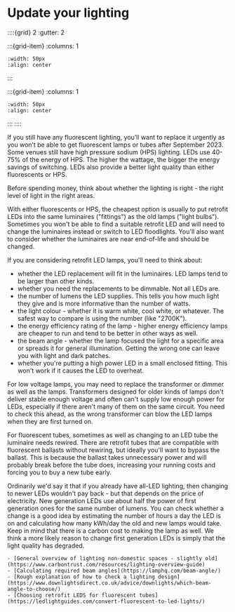 # Update your lighting

::::{grid} 2
:gutter: 2

:::{grid-item}
:columns: 1
```{image} ../images/cost-2.jpg
:width: 50px
:align: center
```
:::

:::{grid-item}
:columns: 1 
```{image} ../images/2-star.jpg
:width: 50px
:align: center
```
:::
::::


If you still have any fluorescent lighting, you’ll want to replace it urgently as you won’t be able to get fluorescent lamps or tubes after September 2023.  Some venues still have high pressure sodium (HPS) lighting.  LEDs use 40-75% of the energy of HPS. The higher the wattage, the bigger the energy savings of switching.  LEDs also provide a better light quality than either fluorescents or HPS.  

Before spending money, think about whether the lighting is right - the right level of light in the right areas. 

With either fluorescents or HPS, the cheapest option is usually to put retrofit LEDs into the same luminaires ("fittings") as the old lamps ("light bulbs").  Sometimes you won't be able to find a suitable retrofit LED and will need to change the luminaires instead or switch to LED floodlights.   You'll also want to consider whether the luminaires are near end-of-life and should be changed.  

If you are considering retrofit LED lamps, you'll need to think about:  

- whether the LED replacement will fit in the luminaires.  LED lamps tend to be larger than other kinds.
- whether you need the replacements to be dimmable.  Not all LEDs are.
- the number of lumens the LED supplies.  This tells you how much light they give and is more informative than the number of watts.
- the light colour - whether it is warm white, cool white, or whatever.  The safest way to compare is using the number (like "2700K").
- the energy efficiency rating of the lamp - higher energy efficiency lamps are cheaper to run and tend to be better in other ways as well.
- the beam angle - whether the lamp focused the light for a specific area or spreads it for general illumination. Getting the wrong one can leave you with light and dark patches.
- whether you're putting a high power LED in a small enclosed fitting.  This won't work if it causes the LED to overheat.

For low voltage lamps, you may need to replace the transformer or dimmer as well as the lamps.  Transformers designed for older kinds of lamps don't deliver stable enough voltage and often can't supply low enough power for LEDs, especially if there aren't many of them on the same circuit.  You need to check this ahead, as the wrong transformer can blow the LED lamps when they are first turned on.

For fluorescent tubes, sometimes as well as changing to an LED tube the luminaire needs rewired.  There are retrofit tubes that are compatible with fluorescent ballasts without rewiring, but ideally you'll want to bypass the ballast.  This is because the ballast takes unnecessary power and will probably break before the tube does, increasing your running costs and forcing you to buy a new tube early. 

Ordinarily we'd say it that if you already have all-LED lighting, then changing to newer LEDs wouldn't pay back - but that depends on the price of electricity.  New generation LEDs use about half the power of first generation ones for the same number of lumens.  You can check whether a change is a good idea by estimating the number of hours a day the LED is on and calculating how many kWh/day the old and new lamps would take.  Keep in mind that there is a carbon cost to making the lamp as well.  We think a more likely reason to change first generation LEDs is simply that the light quality has degraded. 

```{admonition} Work in Progress
- [General overview of lighting non-domestic spaces - slightly old](https://www.carbontrust.com/resources/lighting-overview-guide)
- [Calculating required beam angles](https://lamphq.com/beam-angle/)
- [Rough explanation of how to check a lighting design](https://www.downlightsdirect.co.uk/advice/downlights/which-beam-angle-to-choose/)
- [Choosing retrofit LEDS for fluorescent tubes](https://ledlightguides.com/convert-fluorescent-to-led-lights/)
```